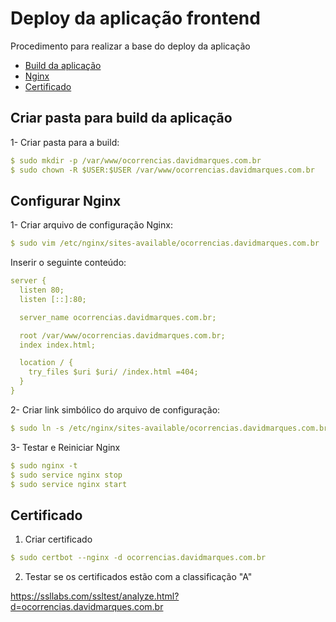 # Deploy da aplicação frontend

Procedimento para realizar a base do deploy da aplicação

- [Build da aplicação](#criar-pasta-para-build-da-aplicação)
- [Nginx](#configurar-nginx)
- [Certificado](#certificado)

## Criar pasta para build da aplicação

1- Criar pasta para a build:

```yml
$ sudo mkdir -p /var/www/ocorrencias.davidmarques.com.br
$ sudo chown -R $USER:$USER /var/www/ocorrencias.davidmarques.com.br
```

## Configurar Nginx

1- Criar arquivo de configuração Nginx:

```yml
$ sudo vim /etc/nginx/sites-available/ocorrencias.davidmarques.com.br
```

Inserir o seguinte conteúdo:

```yml
server {
  listen 80;
  listen [::]:80;

  server_name ocorrencias.davidmarques.com.br;

  root /var/www/ocorrencias.davidmarques.com.br;
  index index.html;

  location / {
    try_files $uri $uri/ /index.html =404;
  }
}
```

2- Criar link simbólico do arquivo de configuração:

```yml
$ sudo ln -s /etc/nginx/sites-available/ocorrencias.davidmarques.com.br /etc/nginx/sites-enabled/
```

3- Testar e Reiniciar Nginx

```yml
$ sudo nginx -t
$ sudo service nginx stop
$ sudo service nginx start
```

## Certificado

1. Criar certificado

```yml
$ sudo certbot --nginx -d ocorrencias.davidmarques.com.br
```

2. Testar se os certificados estão com a classificação "A"

https://ssllabs.com/ssltest/analyze.html?d=ocorrencias.davidmarques.com.br
